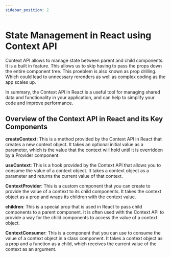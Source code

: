 ```yaml
---
sidebar_position: 2
---
```


# State Management in React using Context API

Context API allows to manage state between parent and child components. It is a built in feature. 
This allows us to skip having to pass the props down the entire component tree. This proeblem is also known as prop drilling. Which could lead to unnecssary rerenders as well as complex coding as the app scales up. 

In summary, the Context API in React is a useful tool for managing shared data and functionality in your application, and can help to simplify your code and improve performance.

## Overview of the Context API in React and its Key Components

**createContext**: This is a method provided by the Context API in React that creates a new context object. It takes an optional initial value as a parameter, which is the value that the context will hold until it is overridden by a Provider component.

**useContext**: This is a hook provided by the Context API that allows you to consume the value of a context object. It takes a context object as a parameter and returns the current value of that context.

**ContextProvider**: This is a custom component that you can create to provide the value of a context to its child components. It takes the context object as a prop and wraps its children with the context value.

**children**: This is a special prop that is used in React to pass child components to a parent component. It is often used with the Context API to provide a way for the child components to access the value of a context object.

**ContextConsumer**: This is a component that you can use to consume the value of a context object in a class component. It takes a context object as a prop and a function as a child, which receives the current value of the context as an argument.